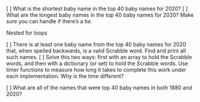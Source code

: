 
[ ] What is the shortest baby name in the top 40 baby names for 2020?
[ ] What are the longest baby names in the top 40 baby names for 2020? Make sure you can handle if there’s a tie.

Nested for loops

[ ] There is at least one baby name from the top 40 baby names for 2020 that, when spelled backwards, is a valid Scrabble word. Find and print all such names.
    [ ] Solve this two ways: first with an array to hold the Scrabble words, and then with a dictionary (or set) to hold the Scrabble words. Use timer functions to measure how long it takes to complete this work under each implementation. Why is the time different?
    
[ ] What are all of the names that were top 40 baby names in both 1880 and 2020?